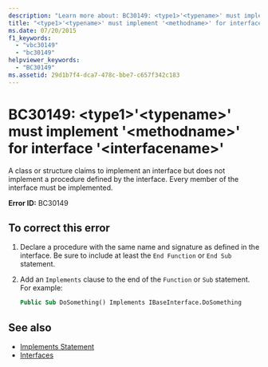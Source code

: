 ```yaml
---
description: "Learn more about: BC30149: <type1>'<typename>' must implement '<methodname>' for interface '<interfacename>'"
title: "<type1>'<typename>' must implement '<methodname>' for interface '<interfacename>'"
ms.date: 07/20/2015
f1_keywords:
  - "vbc30149"
  - "bc30149"
helpviewer_keywords:
  - "BC30149"
ms.assetid: 29d1b7f4-dca7-478c-bbe7-c657f342c183
---
```

# BC30149: \<type1>'\<typename>' must implement '\<methodname>' for interface '\<interfacename>'

A class or structure claims to implement an interface but does not implement a procedure defined by the interface. Every member of the interface must be implemented.

 **Error ID:** BC30149

## To correct this error

1. Declare a procedure with the same name and signature as defined in the interface. Be sure to include at least the `End Function` or `End Sub` statement.

2. Add an `Implements` clause to the end of the `Function` or `Sub` statement. For example:

    ```vb
    Public Sub DoSomething() Implements IBaseInterface.DoSomething
    ```

## See also

- [Implements Statement](../statements/implements-statement.md)
- [Interfaces](../../programming-guide/language-features/interfaces/index.md)
